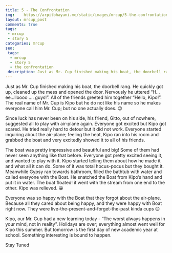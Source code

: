 ```yaml
---
title: 5 - The Confrontation
img:    https://arpitbhayani.me/static/images/mrcup/5-the-confrontation.jpg
layout: mrcup_post
comments: true
tags:
 - mrcup
 - story 5
categories: mrcup
seo:
 tags:
  - mrcup
  - story 5
  - the confrontation
 description: Just as Mr. Cup finished making his boat, the doorbell rang. He quickly got up, cleaned up the mess and opened the door. Nervously he uttered “H…ee…lloooo …. guys!”. All of the friends greeted him together “Hello, Kipo!”. The real name of Mr. Cup is Kipo but he do not like his name so he makes everyone call him Mr. Cup; but no one actually does.
---
```


Just as Mr. Cup finished making his boat, the doorbell rang. He quickly got up, cleaned up the mess and opened the door. Nervously he uttered “H…ee…lloooo …. guys!”. All of the friends greeted him together “Hello, Kipo!”. The real name of Mr. Cup is Kipo but he do not like his name so he makes everyone call him Mr. Cup; but no one actually does. 😉

Since luck has never been on his side, his friend, Gitto, out of nowhere, suggested all to play with air-plane again. Everyone got excited but Kipo got scared. He tried really hard to detour but it did not work. Everyone started inquiring about the air-plane; feeling the heat, Kipo ran into his room and grabbed the boat and very excitedly showed it to all of his friends.

The boat was pretty impressive and beautiful and big! Some of them had never seen anything like that before. Everyone got pretty excited seeing it, and wanted to play with it. Kipo started telling them about how he made it and what all it can do. Some of it was total hocus-pocus but they bought it. Meanwhile Gypsy ran towards bathroom, filled the bathtub with water and called everyone with the Boat. He snatched the Boat from Kipo’s hand and put it in water. The boat floated! it went with the stream from one end to the other. Kipo was relieved. 😀

Everyone was so happy with the Boat that they forgot about the air-plane. Because all they cared  about being happy, and they were happy with Boat right now. They were live-the-present-and-forget-the-past kinda cups 😉

Kipo, our Mr. Cup had a new learning today - “The worst always happens in your mind, not in reality”. Holidays are over; everything almost went well for Kipo this summer. But tomorrow is the first day of new academic year at school. Something interesting is bound to happen.

Stay Tuned
